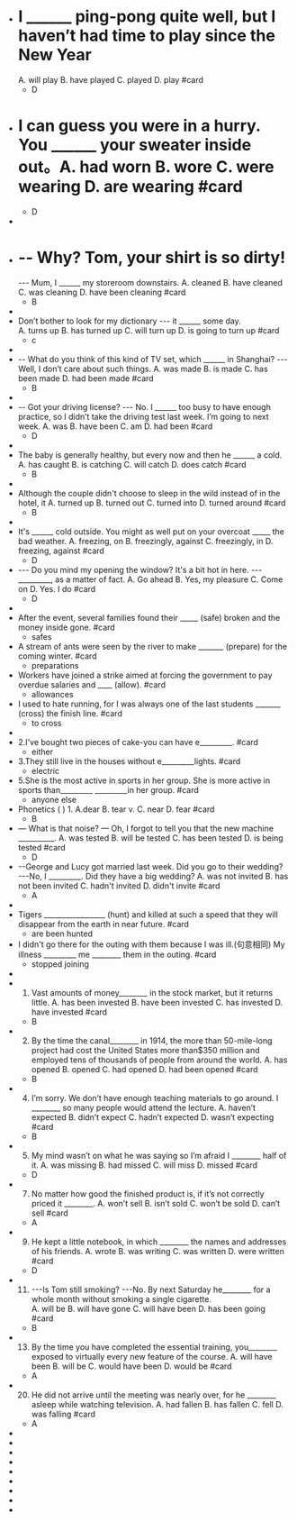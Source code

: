 - #  I ______ ping-pong quite well, but I haven’t had time to play since the New Year
  A. will play 
  B. have played 
  C. played 
  D. play #card
	- D
- # I can guess you were in a hurry. You ______ your sweater inside out。A. had worn B. wore C. were wearing D. are wearing   #card
	- D
-
- #   -- Why? Tom, your shirt is so dirty!
     --- Mum, I ______ my storeroom downstairs.
    A. cleaned  B. have cleaned     C. was cleaning   D. have been cleaning  #card
	- B
-
- Don’t bother to look for my dictionary --- it ______ some day.  
  A. turns up B. has turned up
  C. will turn up D. is going to turn up  #card
	- c
-
- -- What do you think of this kind of TV set, which ______ in Shanghai?
  --- Well, I don’t care about such things.
  A. was made B. is made C. has been made   D. had been made  #card
	- B
-
- -- Got your driving license?
  --- No. I ______ too busy to have enough practice, so I didn’t take the driving test last week. I’m going to next  week.
  A. was B. have been C. am D. had been   #card
	- D
-
- The baby is generally healthy, but every now and then he ______ a cold.
  A. has caught B. is catching C. will catch    D. does catch  #card
	- B
-
- Although the couple didn't choose to sleep in the wild instead of in the hotel, it
  A. turned up
  B. turned out
  C. turned into
  D. turned around   #card
	- B
-
- It's   ______  cold outside. You might as well put on your overcoat  _____ the bad weather.
  A. freezing, on    B. freezingly, against
  C. freezingly, in     D. freezing, against #card
	- D
- ---  Do you mind my opening the window? It's a bit hot in here.
  --- _________,  as a matter of fact.
  A. Go ahead
  B. Yes, my pleasure
  C. Come on
  D. Yes. I do  #card
	- D
-
- After the event, several families found their _____ (safe) broken and the money inside gone. #card
	- safes
- A stream of ants were seen by the river to make  _______   (prepare) for the coming winter.  #card
	- preparations
- Workers have joined a strike aimed at forcing the government to pay overdue salaries and  ____ (allow).  #card
	- allowances
- I used to hate running, for I was always one of the last students   _______  (cross) the finish line.  #card
	- to cross
-
- 2.I've bought two pieces of cake-you can have e_________. #card
	- either
- 3.They still live in the houses without e_________lights.  #card
	- electric
- 5.She is the most active in sports in her group.
  She is more active in sports than_________ _________in her group. #card
	- anyone else
- Phonetics  ( ) 1. A.dear  B. tear v.    C. near    D. fear #card
	- B
- — What is that noise?
  — Oh, I forgot to tell you that the new machine __________.
  A. was tested B. will be tested C. has been tested D. is being tested #card
	- D
- --George and Lucy got married last week. Did you go to their wedding?
  ---No, I _________. Did they have a big wedding?
  A. was not invited B. has not been invited C. hadn't invited    D. didn't invite #card
	- A
-
- Tigers _________________ (hunt) and killed at such a speed that they will disappear from the earth in near future. #card
	- are been hunted
- I didn't go there for the outing with them because I was ill.(句意相同)
  My illness _________ me ________ them in the outing. #card
	- stopped  joining
-
- 1. Vast amounts of money________ in the stock market, but it returns little.
  A. has been invested B. have been invested  C. has invested D. have invested   #card
	- B
- 2. By the time the canal________ in 1914, the more than 50-mile-long project had cost the United States more than$350 million and employed tens of thousands of people from around the world.
  A. has opened B. opened C. had opened D. had been opened   #card
	- B
- 4. I’m sorry. We don’t have enough teaching materials to go around. I ________ so many people would attend the lecture.
  A. haven’t expected B. didn’t expect C. hadn’t expected D. wasn’t expecting    #card
	- B
- 5. My mind wasn’t on what he was saying so I’m afraid I ________ half of it.
  A. was missing B. had missed C. will miss D. missed   #card
	- D
- 7. No matter how good the finished product is, if it’s not correctly priced it ________.
  A. won’t sell B. isn’t sold C. won’t be sold D. can’t sell    #card
	- A
- 9. He kept a little notebook, in which ________ the names and addresses of his friends.
  A. wrote B. was writing C. was written D. were written  #card
	- D
- 11. ---Is Tom still smoking? ---No. By next Saturday he________ for a whole month without smoking a single cigarette.  
  A. will be B. will have gone C. will have been D. has been going #card
	- B
- 13. By the time you have completed the essential training, you________ exposed to virtually every new feature of the course.
  A. will have been B. will be C. would have been D. would be #card
	- A
- 20. He did not arrive until the meeting was nearly over, for he ________ asleep while watching television.
  A. had fallen B. has fallen C. fell   D. was falling #card
	- A
-
-
-
-
-
-
-
-
-
